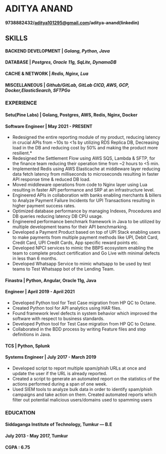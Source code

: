 # ADITYA ANAND
#### 9738882432/aditya101295@gmail.com/aditya-anand(linkedin)
## SKILLS
#### BACKEND DEVELOPMENT | *Golang, Python, Java*
#### DATABASE | *Postgres, Oracle 11g, SqLite, DynamoDB*
#### CACHE & NETWORK | *Redis, Nginx, Lua*
#### MISCELLANEOUS | *Github/GitLab, GitLab CICD, AWS, GCP, Docker,ElasticSearch, SFTPGo*

### EXPERIENCE
#### Setu(Pine Labs) | Golang, Postgres, AWS, Redis, Nginx, Docker
#### Software Engineer | May 2021 - PRESENT
* Redesigned the entire reporting module of my product, reducing latency in crucial APIs from ~10s to <1s by utilizing RDS Replica DB, Decreasing load in the DB and reducing cost by 50% and making the product more resilient.* 
* Redesigned the Settlement Flow using AWS SQS, Lambda & SFTP, for the finance team reducing their operation time from ~2 hours to <5 min.
* Implemented Redis using AWS Elasticache at middleware layer reducing data fetch latency from milliseconds to microseconds resulting in faster API response time & reduced DB load.
* Moved middleware operations from code to Nginx layer using Lua resulting in faster API performance and SRP at an infrastructure level.
* Engineered APIs in collaboration with banks enabling merchants & billers to Analyze Payment Failure Incidents for UPI Transactions resulting in higher payment success rates.
* Optimized database performance by managing Indexes, Procedures and DB queries reducing latency DB CPU usage.
* Engineered performance benchmark framework in Java to be utilized by multiple development teams for their API benchmarking.
* Developed a Payment Product based on top of UPI Stack enabling users to make payments from multiple payment methods like UPI, Debit Card, Credit Card, UPI Credit Cards, App specific reward points etc.
* Developed NPCI services to mimic the BBPS ecosystem enabling the team to complete product certification and Go Live with minimal defects in less than 6 months.
* Developed Whatsapp Service to mimic whatsapp to be used by test teams to Test Whatsapp bot of the Lending Team.

#### Finastra | Python, Angular, Oracle 11g, Java
#### Engineer | April 2019 - April 2021
* Developed Python tool for Test Case migration from HP QC to Octane.
* Created Python tool for API analytics using HAR files.
* Found framework level defects in system behavior which improved the software with respect to business standards.
* Developed Python tool for Test Case migration from HP QC to Octane.
* Collaborated in the BDD process by writing Feature files and step definitions in Java.

#### TCS | Python, Splunk
#### Systems Engineer | July 2017 - March 2019
* Developed script to report multiple spam/phish URLs at once and update the user if the URL is already reported. 
* Created a script to generate an automated report on the statistics of the actions performed during a span of one week.
* Used SIEM tools to analyze bulk data in order to identify spam/phish campaigns and take action on them. Created automated reports which filter out potential malicious users/domains used to spamming users

### EDUCATION
#### Siddaganga Institute of Technology, Tumkur — B.E
#### July 2013 - May 2017, Tumkur
#### CGPA : 6.75

